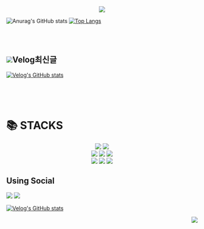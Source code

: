 
<div align=center>
<img src="https://capsule-render.vercel.app/api?type=waving&color=3DED97C8&height=150&section=header&text=HAN's%20Develope&fontColor=ffffff&fontSize=40&fontAlignY=30&fontAlign=20" />
</div>

![Anurag's GitHub stats](https://github-readme-stats.vercel.app/api?username=shl2587&show_icons=true&theme=transparent)
[![Top Langs](https://github-readme-stats.vercel.app/api/top-langs/?username=shl2587&layout=compact)](https://github.com/anuraghazra/github-readme-stats)

<br><br>


## <img src="https://img.shields.io/badge/v-20C997?style=for-the-badge">Velog최신글

[![Velog's GitHub stats](https://velog-readme-stats.vercel.app/api?name=shl2587)](https://velog.io/@shl2587)


<br><br><br>


<div align=left><h1>📚 STACKS</h1></div>

<div align=center> 
  <img src="https://img.shields.io/badge/java-007396?style=for-the-badge&logo=java&logoColor=white"> 
  <img src="https://img.shields.io/badge/python-3776AB?style=for-the-badge&logo=python&logoColor=white">
  <br>
  
  <img src="https://img.shields.io/badge/html5-E34F26?style=for-the-badge&logo=html5&logoColor=white"> 
  <img src="https://img.shields.io/badge/css-1572B6?style=for-the-badge&logo=css3&logoColor=white">
  <img src="https://img.shields.io/badge/oracle-F80000?style=for-the-badge&logo=oracle&logoColor=white">
  <br>
  
  <img src="https://img.shields.io/badge/spring-6DB33F?style=for-the-badge&logo=spring&logoColor=white">
  <img src="https://img.shields.io/badge/linux-FCC624?style=for-the-badge&logo=linux&logoColor=black"> 
  <img src="https://img.shields.io/badge/apache tomcat-F8DC75?style=for-the-badge&logo=apachetomcat&logoColor=white">
  <br>
</div>


## Using Social
<div>
<img src="https://img.shields.io/badge/github-181717?style=for-the-badge&logo=github&logoColor=white">
<img src="https://img.shields.io/badge/git-F05032?style=for-the-badge&logo=git&logoColor=white">
</div>

[![Velog's GitHub stats](https://velog-readme-stats.vercel.app/api/badge?name=shl2587)](https://velog.io/@shl2587) 

<div align=right>
<a href="https://hits.seeyoufarm.com"><img src="https://hits.seeyoufarm.com/api/count/incr/badge.svg?url=https%3A%2F%2Fgithub.com%2Fshl2587%2Fhit-counter&count_bg=%23AEE386&title_bg=%23000000&icon=github.svg&icon_color=%23FFFFFF&title=hits&edge_flat=false"/></a>
</div>




